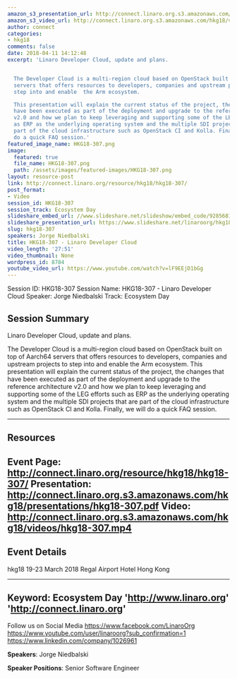 ```yaml
---
amazon_s3_presentation_url: http://connect.linaro.org.s3.amazonaws.com/hkg18/presentations/hkg18-307.pdf
amazon_s3_video_url: http://connect.linaro.org.s3.amazonaws.com/hkg18/videos/hkg18-307.mp4
author: connect
categories:
- hkg18
comments: false
date: 2018-04-11 14:12:48
excerpt: 'Linaro Developer Cloud, update and plans.


  The Developer Cloud is a multi-region cloud based on OpenStack built on top of Aarch64
  servers that offers resources to developers, companies and upstream projects to
  step into and enable  the Arm ecosystem.

  This presentation will explain the current status of the project, the changes that
  have been executed as part of the deployment and upgrade to the reference architecture
  v2.0 and how we plan to keep leveraging and supporting some of the LEG efforts such
  as ERP as the underlying operating system and the multiple SDI projects that are
  part of the cloud infrastructure such as OpenStack CI and Kolla. Finally, we will
  do a quick FAQ session.'
featured_image_name: HKG18-307.png
image:
  featured: true
  file_name: HKG18-307.png
  path: /assets/images/featured-images/HKG18-307.png
layout: resource-post
link: http://connect.linaro.org/resource/hkg18/hkg18-307/
post_format:
- Video
session_id: HKG18-307
session_track: Ecosystem Day
slideshare_embed_url: //www.slideshare.net/slideshow/embed_code/92856818
slideshare_presentation_url: https://www.slideshare.net/linaroorg/hkg18307-linaro-developer-cloud
slug: hkg18-307
speakers: Jorge Niedbalski
title: HKG18-307 - Linaro Developer Cloud
video_length: '27:51'
video_thumbnail: None
wordpress_id: 8784
youtube_video_url: https://www.youtube.com/watch?v=lF9EEjD1bGg
---
```


Session ID: HKG18-307
Session Name: HKG18-307 - Linaro Developer Cloud
Speaker: Jorge Niedbalski
Track: Ecosystem Day


## Session Summary
Linaro Developer Cloud, update and plans.

The Developer Cloud is a multi-region cloud based on OpenStack built on top of Aarch64 servers that offers resources to developers, companies and upstream projects to step into and enable  the Arm ecosystem.
This presentation will explain the current status of the project, the changes that have been executed as part of the deployment and upgrade to the reference architecture v2.0 and how we plan to keep leveraging and supporting some of the LEG efforts such as ERP as the underlying operating system and the multiple SDI projects that are part of the cloud infrastructure such as OpenStack CI and Kolla. Finally, we will do a quick FAQ session.

---------------------------------------------------
## Resources
Event Page: http://connect.linaro.org/resource/hkg18/hkg18-307/
Presentation: http://connect.linaro.org.s3.amazonaws.com/hkg18/presentations/hkg18-307.pdf
Video: http://connect.linaro.org.s3.amazonaws.com/hkg18/videos/hkg18-307.mp4
 ---------------------------------------------------
## Event Details
hkg18
19-23 March 2018 
Regal Airport Hotel Hong Kong

---------------------------------------------------
Keyword: Ecosystem Day
'http://www.linaro.org'
'http://connect.linaro.org'
---------------------------------------------------
Follow us on Social Media
https://www.facebook.com/LinaroOrg
https://www.youtube.com/user/linaroorg?sub_confirmation=1
https://www.linkedin.com/company/1026961

**Speakers**: Jorge Niedbalski

**Speaker Positions**: Senior Software Engineer